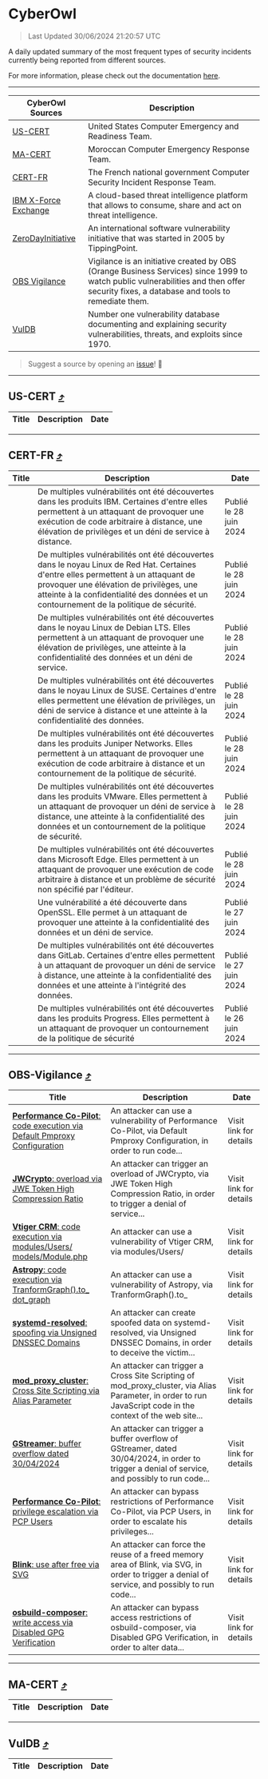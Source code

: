 
 <div id='top'></div>

# CyberOwl

 > Last Updated 30/06/2024 21:20:57 UTC
 
 A daily updated summary of the most frequent types of security incidents currently being reported from different sources.
 
 For more information, please check out the documentation [here](./docs/README.md).
 
 ---
 |CyberOwl Sources|Description|
 |---|---|
 |[US-CERT](#us-cert-arrow_heading_up)|United States Computer Emergency and Readiness Team.|
 |[MA-CERT](#ma-cert-arrow_heading_up)|Moroccan Computer Emergency Response Team.|
 |[CERT-FR](#cert-fr-arrow_heading_up)|The French national government Computer Security Incident Response Team.|
 |[IBM X-Force Exchange](#ibmcloud-arrow_heading_up)|A cloud-based threat intelligence platform that allows to consume, share and act on threat intelligence.|
 |[ZeroDayInitiative](#zerodayinitiative-arrow_heading_up)|An international software vulnerability initiative that was started in 2005 by TippingPoint.|
 |[OBS Vigilance](#obs-vigilance-arrow_heading_up)|Vigilance is an initiative created by OBS (Orange Business Services) since 1999 to watch public vulnerabilities and then offer security fixes, a database and tools to remediate them.|
 |[VulDB](#vuldb-arrow_heading_up)|Number one vulnerability database documenting and explaining security vulnerabilities, threats, and exploits since 1970.|
 
 > Suggest a source by opening an [issue](https://github.com/karimhabush/cyberowl/issues)! :raised_hands:
 ---

## US-CERT [:arrow_heading_up:](#cyberowl)

 |Title|Description|Date|
 |---|---|---|
 
 ---

## CERT-FR [:arrow_heading_up:](#cyberowl)

 |Title|Description|Date|
 |---|---|---|
 |[](https://www.cert.ssi.gouv.fr/avis/CERTFR-2024-AVI-0529/)|De multiples vulnérabilités ont été découvertes dans les produits IBM. Certaines d'entre elles permettent à un attaquant de provoquer une exécution de code arbitraire à distance, une élévation de privilèges et un déni de service à distance.|Publié le 28 juin 2024|
 |[](https://www.cert.ssi.gouv.fr/avis/CERTFR-2024-AVI-0528/)|De multiples vulnérabilités ont été découvertes dans le noyau Linux de Red Hat. Certaines d'entre elles permettent à un attaquant de provoquer une élévation de privilèges, une atteinte à la confidentialité des données et un contournement de la politique de sécurité.|Publié le 28 juin 2024|
 |[](https://www.cert.ssi.gouv.fr/avis/CERTFR-2024-AVI-0527/)|De multiples vulnérabilités ont été découvertes dans le noyau Linux de Debian LTS. Elles permettent à un attaquant de provoquer une élévation de privilèges, une atteinte à la confidentialité des données et un déni de service.|Publié le 28 juin 2024|
 |[](https://www.cert.ssi.gouv.fr/avis/CERTFR-2024-AVI-0526/)|De multiples vulnérabilités ont été découvertes dans le noyau Linux de SUSE. Certaines d'entre elles permettent une élévation de privilèges, un déni de service à distance et une atteinte à la confidentialité des données.|Publié le 28 juin 2024|
 |[](https://www.cert.ssi.gouv.fr/avis/CERTFR-2024-AVI-0525/)|De multiples vulnérabilités ont été découvertes dans les produits Juniper Networks. Elles permettent à un attaquant de provoquer une exécution de code arbitraire à distance et un contournement de la politique de sécurité.|Publié le 28 juin 2024|
 |[](https://www.cert.ssi.gouv.fr/avis/CERTFR-2024-AVI-0524/)|De multiples vulnérabilités ont été découvertes dans les produits VMware. Elles permettent à un attaquant de provoquer un déni de service à distance, une atteinte à la confidentialité des données et un contournement de la politique de sécurité.|Publié le 28 juin 2024|
 |[](https://www.cert.ssi.gouv.fr/avis/CERTFR-2024-AVI-0523/)|De multiples vulnérabilités ont été découvertes dans Microsoft Edge. Elles permettent à un attaquant de provoquer une exécution de code arbitraire à distance et un problème de sécurité non spécifié par l'éditeur.|Publié le 28 juin 2024|
 |[](https://www.cert.ssi.gouv.fr/avis/CERTFR-2024-AVI-0522/)|Une vulnérabilité a été découverte dans OpenSSL. Elle permet à un attaquant de provoquer une atteinte à la confidentialité des données et un déni de service.|Publié le 27 juin 2024|
 |[](https://www.cert.ssi.gouv.fr/avis/CERTFR-2024-AVI-0521/)|De multiples vulnérabilités ont été découvertes dans GitLab. Certaines d'entre elles permettent à un attaquant de provoquer un déni de service à distance, une atteinte à la confidentialité des données et une atteinte à l'intégrité des données.|Publié le 27 juin 2024|
 |[](https://www.cert.ssi.gouv.fr/avis/CERTFR-2024-AVI-0520/)|De multiples vulnérabilités ont été découvertes dans les produits Progress. Elles permettent à un attaquant de provoquer un contournement de la politique de sécurité|Publié le 26 juin 2024|
 
 ---

## OBS-Vigilance [:arrow_heading_up:](#cyberowl)

 |Title|Description|Date|
 |---|---|---|
 |[<a href="https://vigilance.fr/vulnerability/Performance-Co-Pilot-code-execution-via-Default-Pmproxy-Configuration-44183" class="noirorange"><b>Performance Co-Pilot</b>: code execution via Default Pmproxy Configuration</a>](https://vigilance.fr/vulnerability/Performance-Co-Pilot-code-execution-via-Default-Pmproxy-Configuration-44183)|An attacker can use a vulnerability of Performance Co-Pilot, via Default Pmproxy Configuration, in order to run code...|Visit link for details|
 |[<a href="https://vigilance.fr/vulnerability/JWCrypto-overload-via-JWE-Token-High-Compression-Ratio-44182" class="noirorange"><b>JWCrypto</b>: overload via JWE Token High Compression Ratio</a>](https://vigilance.fr/vulnerability/JWCrypto-overload-via-JWE-Token-High-Compression-Ratio-44182)|An attacker can trigger an overload of JWCrypto, via JWE Token High Compression Ratio, in order to trigger a denial of service...|Visit link for details|
 |[<a href="https://vigilance.fr/vulnerability/Vtiger-CRM-code-execution-via-modules-Users-models-Module-php-44181" class="noirorange"><b>Vtiger CRM</b>: code execution via modules/Users/<wbr>models/Module.php</wbr></a>](https://vigilance.fr/vulnerability/Vtiger-CRM-code-execution-via-modules-Users-models-Module-php-44181)|An attacker can use a vulnerability of Vtiger CRM, via modules/Users/|Visit link for details|
 |[<a href="https://vigilance.fr/vulnerability/Astropy-code-execution-via-TranformGraph-to-dot-graph-44180" class="noirorange"><b>Astropy</b>: code execution via TranformGraph().to_<wbr>dot_graph</wbr></a>](https://vigilance.fr/vulnerability/Astropy-code-execution-via-TranformGraph-to-dot-graph-44180)|An attacker can use a vulnerability of Astropy, via TranformGraph().to_|Visit link for details|
 |[<a href="https://vigilance.fr/vulnerability/systemd-resolved-spoofing-via-Unsigned-DNSSEC-Domains-44179" class="noirorange"><b>systemd-resolved</b>: spoofing via Unsigned DNSSEC Domains</a>](https://vigilance.fr/vulnerability/systemd-resolved-spoofing-via-Unsigned-DNSSEC-Domains-44179)|An attacker can create spoofed data on systemd-resolved, via Unsigned DNSSEC Domains, in order to deceive the victim...|Visit link for details|
 |[<a href="https://vigilance.fr/vulnerability/mod-proxy-cluster-Cross-Site-Scripting-via-Alias-Parameter-44178" class="noirorange"><b>mod_proxy_cluster</b>: Cross Site Scripting via Alias Parameter</a>](https://vigilance.fr/vulnerability/mod-proxy-cluster-Cross-Site-Scripting-via-Alias-Parameter-44178)|An attacker can trigger a Cross Site Scripting of mod_proxy_cluster, via Alias Parameter, in order to run JavaScript code in the context of the web site...|Visit link for details|
 |[<a href="https://vigilance.fr/vulnerability/GStreamer-buffer-overflow-dated-30-04-2024-44177" class="noirorange"><b>GStreamer</b>: buffer overflow dated 30/04/2024</a>](https://vigilance.fr/vulnerability/GStreamer-buffer-overflow-dated-30-04-2024-44177)|An attacker can trigger a buffer overflow of GStreamer, dated 30/04/2024, in order to trigger a denial of service, and possibly to run code...|Visit link for details|
 |[<a href="https://vigilance.fr/vulnerability/Performance-Co-Pilot-privilege-escalation-via-PCP-Users-44176" class="noirorange"><b>Performance Co-Pilot</b>: privilege escalation via PCP Users</a>](https://vigilance.fr/vulnerability/Performance-Co-Pilot-privilege-escalation-via-PCP-Users-44176)|An attacker can bypass restrictions of Performance Co-Pilot, via PCP Users, in order to escalate his privileges...|Visit link for details|
 |[<a href="https://vigilance.fr/vulnerability/Blink-use-after-free-via-SVG-44174" class="noirorange"><b>Blink</b>: use after free via SVG</a>](https://vigilance.fr/vulnerability/Blink-use-after-free-via-SVG-44174)|An attacker can force the reuse of a freed memory area of Blink, via SVG, in order to trigger a denial of service, and possibly to run code...|Visit link for details|
 |[<a href="https://vigilance.fr/vulnerability/osbuild-composer-write-access-via-Disabled-GPG-Verification-44173" class="noirorange"><b>osbuild-composer</b>: write access via Disabled GPG Verification</a>](https://vigilance.fr/vulnerability/osbuild-composer-write-access-via-Disabled-GPG-Verification-44173)|An attacker can bypass access restrictions of osbuild-composer, via Disabled GPG Verification, in order to alter data...|Visit link for details|
 
 ---

## MA-CERT [:arrow_heading_up:](#cyberowl)

 |Title|Description|Date|
 |---|---|---|
 
 ---

## VulDB [:arrow_heading_up:](#cyberowl)

 |Title|Description|Date|
 |---|---|---|
 